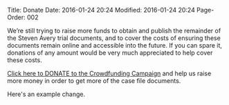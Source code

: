 Title: Donate
Date: 2016-01-24 20:24
Modified: 2016-01-24 20:24
Page-Order: 002

We’re still trying to raise more funds to obtain and publish the remainder of the Steven Avery trial documents, and to cover the costs of ensuring these documents remain online and accessible into the future. If you can spare it, donations of any amount would be very much appreciated to help cover these costs.

[Click here to DONATE to the Crowdfunding Campaign](http://fundanything.com/en/campaigns/help-us-get-the-steven-avery-trial-transcripts) and help us raise more money in order to get more of the case file documents.

Here's an example change.